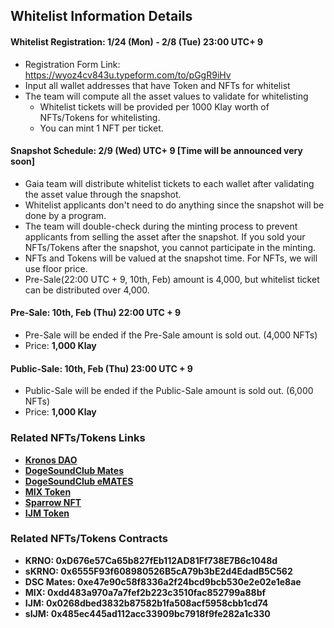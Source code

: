 ## Whitelist Information Details

#### Whitelist Registration: 1/24 (Mon) - 2/8 (Tue) 23:00 UTC+ 9

* Registration Form Link: https://wyoz4cv843u.typeform.com/to/pGgR9iHv
* Input all wallet addresses that have Token and NFTs for whitelist
* The team will compute all the asset values to validate for whitelisting
  * Whitelist tickets will be provided per 1000 Klay worth of NFTs/Tokens for whitelisting.
  * You can mint 1 NFT per ticket.

#### Snapshot Schedule: 2/9 (Wed) UTC+ 9 [Time will be announced very soon]

* Gaia team will distribute whitelist tickets to each wallet after validating the asset value through the snapshot.
* Whitelist applicants don't need to do anything since the snapshot will be done by a program.
* The team will double-check during the minting process to prevent applicants from selling the asset after the snapshot. If you sold your NFTs/Tokens after the snapshot, you cannot participate in the minting. &#x20;
* NFTs and Tokens will be valued at the snapshot time. For NFTs, we will use floor price.
* Pre-Sale(22:00 UTC + 9, 10th, Feb) amount is 4,000, but whitelist ticket can be distributed over 4,000.

#### Pre-Sale: 10th, Feb (Thu) 22:00 UTC + 9

* Pre-Sale will be ended if the Pre-Sale amount is sold out. (4,000 NFTs)
* Price: **1,000 Klay**

#### Public-Sale: 10th, Feb (Thu) 23:00 UTC + 9

* Public-Sale will be ended if the Public-Sale amount is sold out. (6,000 NFTs)
* Price: **1,000 Klay**

### Related NFTs/Tokens Links 

* [**Kronos DAO**](https://kronosdao.finance)
* [**DogeSoundClub Mates**](https://opensea.io/collection/dogesoundclub-mates)
* [**DogeSoundClub eMATES**](https://opensea.io/collection/dogesoundclub-emates)
* [**MIX Token**](https://mix.info)
* [**Sparrow NFT**](https://klu.bs/pfp/0x29d05593116C443da54DaBFB4e5322DEA2fff8Cd)
* [**IJM Token**](https://tteok.org)

### Related NFTs/Tokens Contracts

* **KRNO: 0xD676e57Ca65b827fEb112AD81Ff738E7B6c1048d**
* **sKRNO: 0x6555F93f608980526B5cA79b3bE2d4EdadB5C562**
* **DSC Mates: 0xe47e90c58f8336a2f24bcd9bcb530e2e02e1e8ae**
* **MIX: 0xdd483a970a7a7fef2b223c3510fac852799a88bf**
* **IJM: 0x0268dbed3832b87582b1fa508acf5958cbb1cd74**
* **sIJM: 0x485ec445ad112acc33909bc7918f9fe282a1c330**

